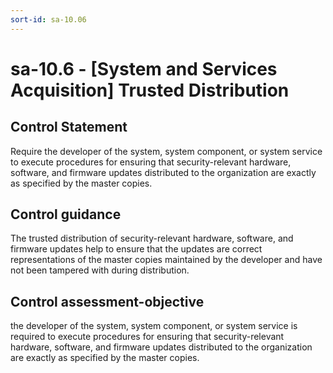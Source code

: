 ```yaml
---
sort-id: sa-10.06
---
```


# sa-10.6 - \[System and Services Acquisition\] Trusted Distribution

## Control Statement

Require the developer of the system, system component, or system service to execute procedures for ensuring that security-relevant hardware, software, and firmware updates distributed to the organization are exactly as specified by the master copies.

## Control guidance

The trusted distribution of security-relevant hardware, software, and firmware updates help to ensure that the updates are correct representations of the master copies maintained by the developer and have not been tampered with during distribution.

## Control assessment-objective

the developer of the system, system component, or system service is required to execute procedures for ensuring that security-relevant hardware, software, and firmware updates distributed to the organization are exactly as specified by the master copies.
